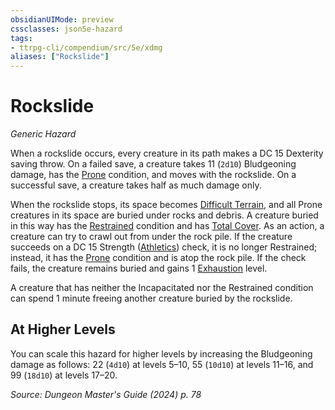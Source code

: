 ```yaml
---
obsidianUIMode: preview
cssclasses: json5e-hazard
tags:
- ttrpg-cli/compendium/src/5e/xdmg
aliases: ["Rockslide"]
---
```

# Rockslide
*Generic Hazard*  

When a rockslide occurs, every creature in its path makes a DC 15 Dexterity saving throw. On a failed save, a creature takes 11 (`2d10`) Bludgeoning damage, has the [Prone](Misc%20Files/CLI/rules/conditions.md#Prone) condition, and moves with the rockslide. On a successful save, a creature takes half as much damage only.

When the rockslide stops, its space becomes [Difficult Terrain](Misc%20Files/CLI/rules/variant-rules/difficult-terrain-xphb.md), and all Prone creatures in its space are buried under rocks and debris. A creature buried in this way has the [Restrained](Misc%20Files/CLI/rules/conditions.md#Restrained) condition and has [Total Cover](Misc%20Files/CLI/compendium/tables/cover-xphb.md). As an action, a creature can try to crawl out from under the rock pile. If the creature succeeds on a DC 15 Strength ([Athletics](Misc%20Files/CLI/rules/skills.md#Athletics)) check, it is no longer Restrained; instead, it has the [Prone](Misc%20Files/CLI/rules/conditions.md#Prone) condition and is atop the rock pile. If the check fails, the creature remains buried and gains 1 [Exhaustion](Misc%20Files/CLI/rules/conditions.md#Exhaustion) level.

A creature that has neither the Incapacitated nor the Restrained condition can spend 1 minute freeing another creature buried by the rockslide.

## At Higher Levels

You can scale this hazard for higher levels by increasing the Bludgeoning damage as follows: 22 (`4d10`) at levels 5–10, 55 (`10d10`) at levels 11–16, and 99 (`18d10`) at levels 17–20.

*Source: Dungeon Master's Guide (2024) p. 78*